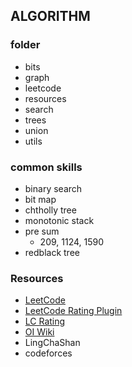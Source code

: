 ## ALGORITHM

### folder
- bits
- graph
- leetcode
- resources
- search
- trees
- union
- utils

### common skills
- binary search
- bit map
- chtholly tree
- monotonic stack
- pre sum
    - 209, 1124, 1590
- redblack tree

### Resources
- [LeetCode](https://leetcode-cn.com/problemset/all/)
- [LeetCode Rating Plugin](https://github.com/zhang-wangz/LeetCodeRating)
- [LC Rating](https://huxulm.github.io/lc-rating/)
- [OI Wiki](https://oi-wiki.org/)
- LingChaShan
- codeforces
